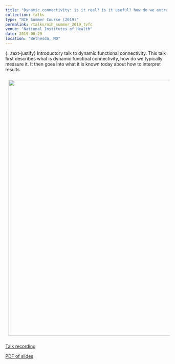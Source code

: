 ```yaml
---
title: "Dynamic connectivity: is it real? is it useful? how do we extract information?"
collection: talks
type: "NIH Summer Course (2019)"
permalink: /talks/nih_summer_2019_tvfc
venue: "National Institutes of Health"
date: 2019-08-29
location: "Bethesda, MD"
---
```


{: .text-justify}
Introductory talk to dynamic functional connectivity. This talk first describes what is dynamic functioal connectivity, how do we typically measure it. It then goes into what it is known today about how to interpret results.

<img align="center" src="https://javiergcas.github.io/images/talks/nih_fmrisummer_2019_tvfc.png" width="800 px" style="padding: 10px">

[Talk recording](https://fmrif.nimh.nih.gov/course/fmrif_course/2019/19_Javier_20190829)

[PDF of slides](https://fmrif.nimh.nih.gov/COURSE/fmrif_course/2019/content/19_Javier_20190829.pdf)
